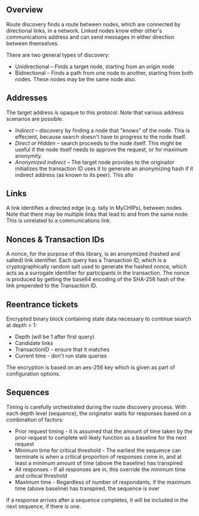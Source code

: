 ## Overview

Route discovery finds a route between nodes, which are connected by directional links, in a network.  Linked nodes know ether other's communications address and can send messages in either direction between themselves.

There are two general types of discovery:

* Unidirectional – Finds a target node, starting from an origin node
* Bidirectional – Finds a path from one node to another, starting from both nodes.  These nodes may be the same node also.

## Addresses

The target address is opaque to this protocol.  Note that various address scenarios are possible:
* *Indirect* – discovery by finding a node that "knows" of the node.  This is effecient, because search doesn't have to progress to the node itself.
* *Direct or Hidden* – search proceeds to the node itself.  This might be useful if the node itself needs to approve the request, or for maximum anonymity.
* *Anonymized indirect* – The target node provides to the originator initializes the transaction ID uses it to generate an anonymizing hash if it indirect address (as known to its peer).  This allo

## Links

A link identifies a directed edge (e.g. tally in MyCHIPs), between nodes.  Note that there may be multiple links that lead to and from the same node.  This is unrelated to a communications link.

## Nonces & Transaction IDs

A nonce, for the purpose of this library, is an anonymized (hashed and salted) link identifier.  Each query has a Transaction ID, which is a cryptographically random salt used to generate the hashed nonce, which acts as a surrogate identifier for participants in the transaction.  The nonce is produced by getting the base64 encoding of the SHA-256 hash of the link prepended to the Transaction ID.

## Reentrance tickets

Encrypted binary block containing state data necessary to continue search at depth > 1:
* Depth (will be 1 after first query)
* Candidate links
* TransactionID - ensure that it matches
* Current time - don't run stale queries

The encryption is based on an aes-256 key which is given as part of configuration options.

## Sequences

Timing is carefully orchestrated during the route discovery process. With each depth level (sequence), the originator waits for responses based on a combination of factors:
* Prior request timing - It is assumed that the amount of time taken by the prior request to complete will likely function as a baseline for the next request
* Minimum time for critical threshold - The earliest the sequence can terminate is when a critical proportion of responses come in, and at least a minimum amount of time (above the baseline) has transpired
* All responses - If all responses are in, this override the minimum time and critical threshold
* Maximum time - Regardless of number of respondants, if the maximum time (above baseline) has transpired, the sequence is over

If a response arrives after a sequence completes, it will be included in the next sequence, if there is one.
